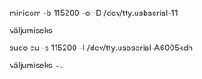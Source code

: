 

minicom -b 115200 -o -D /dev/tty.usbserial-11

väljumiseks


sudo cu -s 115200 -l /dev/tty.usbserial-A6005kdh

väljumiseks ~.

